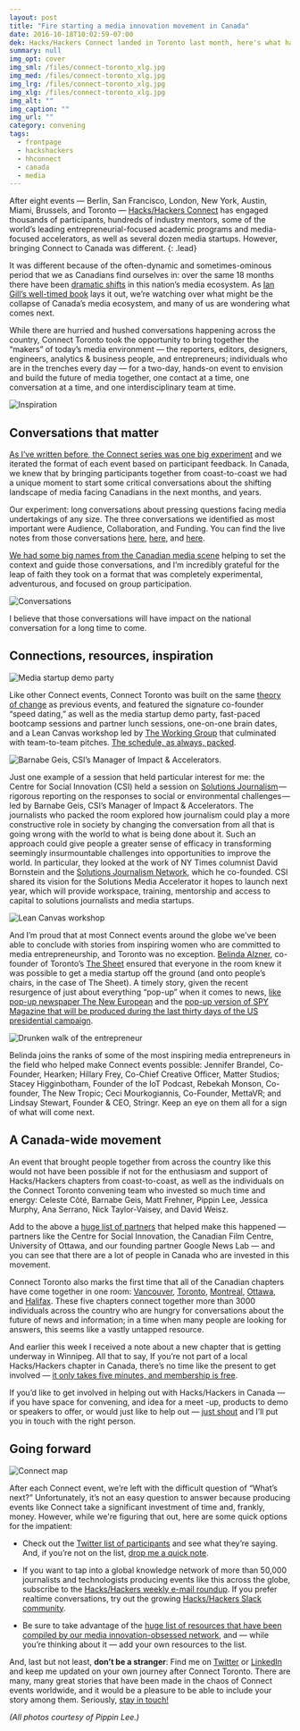 ```yaml
---
layout: post
title: "Fire starting a media innovation movement in Canada"
date: 2016-10-18T10:02:59-07:00
dek: Hacks/Hackers Connect landed in Toronto last month, here's what happened...
summary: null
img_opt: cover
img_sml: /files/connect-toronto_xlg.jpg
img_med: /files/connect-toronto_xlg.jpg
img_lrg: /files/connect-toronto_xlg.jpg
img_xlg: /files/connect-toronto_xlg.jpg
img_alt: ""
img_caption: ""
img_url: ""
category: convening
tags: 
  - frontpage
  - hackshackers
  - hhconnect
  - canada
  - media
---
```

After eight events — Berlin, San Francisco, London, New York, Austin, Miami, Brussels, and Toronto — [Hacks/Hackers Connect](http://connect.hackshackers.com/) has engaged thousands of participants, hundreds of industry mentors, some of the world’s leading entrepreneurial-focused academic programs and media-focused accelerators, as well as several dozen media startups. However, bringing Connect to Canada was different.
{: .lead}

It was different because of the often-dynamic and sometimes-ominous period that we as Canadians find ourselves in: over the same 18 months there have been [dramatic shifts](https://medium.com/hacks-hackers-journalism-meets-technology/dear-media-entrepreneurs-it-s-time-to-look-north-189f16bd1edf#.9k6qslcm4) in this nation’s media ecosystem. As [Ian Gill’s well-timed book](https://greystonebooks.com/collections/ian-gill/products/no-news-is-bad-news) lays it out, we’re watching over what might be the collapse of Canada’s media ecosystem, and many of us are wondering what comes next.

While there are hurried and hushed conversations happening across the country, Connect Toronto took the opportunity to bring together the “makers” of today’s media environment — the reporters, editors, designers, engineers, analytics & business people, and entrepreneurs; individuals who are in the trenches every day — for a two-day, hands-on event to envision and build the future of media together, one contact at a time, one conversation at a time, and one interdisciplinary team at time.

![Inspiration](/files/toronto-inspiration.jpeg)

## Conversations that matter
[As I’ve written before, the Connect series was one big experiment](https://medium.com/hacks-hackers-journalism-meets-technology/connect-bringing-new-business-models-for-media-to-life-2068441d59e6#.rkex4h2f2) and we iterated the format of each event based on participant feedback. In Canada, we knew that by bringing participants together from coast-to-coast we had a unique moment to start some critical conversations about the shifting landscape of media facing Canadians in the next months, and years.

Our experiment: long conversations about pressing questions facing media undertakings of any size. The three conversations we identified as most important were Audience, Collaboration, and Funding. You can find the live notes from those conversations [here](http://bit.ly/hhc-audience), [here](http://bit.ly/hhc-collab), and [here](http://bit.ly/hhc-funding).

[We had some big names from the Canadian media scene](https://www.eventbrite.com/e/hackshackers-connect-toronto-september-23-24-registration-27047219963) helping to set the context and guide those conversations, and I’m incredibly grateful for the leap of faith they took on a format that was completely experimental, adventurous, and focused on group participation.

![Conversations](/files/toronto-conversations.jpeg)

I believe that those conversations will have impact on the national conversation for a long time to come.

## Connections, resources, inspiration
![Media startup demo party](/files/toronto-demo-party.jpeg)

Like other Connect events, Connect Toronto was built on the  same [theory of change](https://medium.com/hacks-hackers-journalism-meets-technology/connecting-the-dots-of-a-global-movement-7730e8956205#.k7rx84ir4) as previous events, and featured the signature co-founder “speed dating,” as well as the media startup demo party, fast-paced bootcamp sessions and partner lunch sessions, one-on-one brain dates, and a Lean Canvas workshop led by [The Working Group](https://twg.io/) that culminated with team-to-team pitches. [The schedule, as always, packed](http://bit.ly/hhconnect-to-schedule).


![Barnabe Geis, CSI’s Manager of Impact & Accelerators.](/files/toronto-solutions.jpg)

Just one example of a session that held particular interest for me: the Centre for Social Innovation (CSI) held a session on [Solutions Journalism](https://en.wikipedia.org/wiki/Solutions_journalism) — rigorous reporting on the responses to social or environmental challenges — led by Barnabe Geis, CSI’s Manager of Impact & Accelerators. The journalists who packed the room explored how journalism could play a more constructive role in society by changing the conversation from all that is going wrong with the world to what is being done about it. Such an approach could give people a greater sense of efficacy in transforming seemingly insurmountable challenges into opportunities to improve the world. In particular, they looked at the work of NY Times columnist David Bornstein and the [Solutions Journalism Network](http://solutionsjournalism.org/), which he co-founded. CSI shared its vision for the Solutions Media Accelerator it hopes to launch next year, which will provide workspace, training, mentorship and access to capital to solutions journalists and media startups.


![Lean Canvas workshop](/files/toronto-canvas-workshop.jpeg)

And I’m proud that at most Connect events around the globe we’ve been able to conclude with stories from inspiring women who are committed to media entrepreneurship, and Toronto was no exception. [Belinda Alzner](https://twitter.com/belindaalzner), co-founder of Toronto’s [The Sheet](http://www.thesheet.news/) ensured that everyone in the room knew it was possible to get a media startup off the ground (and onto people’s chairs, in the case of The Sheet). A timely story, given the recent resurgence of just about everything “pop-up” when it comes to news, [like pop-up newspaper The New European](https://medium.com/global-editors-network/pop-up-newspaper-the-new-european-can-print-be-more-agile-than-digital-544c0a0343f0#.bwzdajnkt) and the [pop-up version of SPY Magazine that will be produced during the last thirty days of the US presidential campaign](http://www.esquire.com/news-politics/a49305/kurt-andersen-spy-esquire/).

![Drunken walk of the entrepreneur](/files/toronto-closing.jpeg)

Belinda joins the ranks of some of the most inspiring media entrepreneurs in the field who helped make Connect events possible: Jennifer Brandel, Co-Founder, Hearken; Hillary Frey, Co-Chief Creative Officer, Matter Studios; Stacey Higginbotham, Founder of the IoT Podcast, Rebekah Monson, Co-founder, The New Tropic; Ceci Mourkogiannis, Co-Founder, MettaVR; and Lindsay Stewart, Founder & CEO, Stringr. Keep an eye on them all for a sign of what will come next.

## A Canada-wide movement
An event that brought people together from across the country like this would not have been possible if not for the enthusiasm and support of Hacks/Hackers chapters from coast-to-coast, as well as the individuals on the Connect Toronto convening team who invested so much time and energy: Celeste Côté, Barnabe Geis, Matt Frehner, Pippin Lee, Jessica Murphy, Ana Serrano, Nick Taylor-Vaisey, and David Weisz.

Add to the above a [huge list of partners](https://www.eventbrite.com/e/hackshackers-connect-toronto-september-23-24-registration-27047219963) that helped make this happened — partners like the Centre for Social Innovation, the Canadian Film Centre, University of Ottawa, and our founding partner Google News Lab — and you can see that there are a lot of people in Canada who are invested in this movement.

Connect Toronto also marks the first time that all of the Canadian chapters have come together in one room: [Vancouver](http://www.meetup.com/HacksHackersVancouver/), [Toronto](http://www.meetup.com/Hacks-Hackers-Toronto/), [Montreal](http://www.meetup.com/HacksHackersMontreal/), [Ottawa](http://www.meetup.com/HacksHackersOttawa/), and [Halifax](http://www.meetup.com/Hacks-Hackers-HFX/). These five chapters connect together more than 3000 individuals across the country who are hungry for conversations about the future of news and information; in a time when many people are looking for answers, this seems like a vastly untapped resource.

And earlier this week I received a note about a new chapter that is getting underway in Winnipeg. All that to say, If you’re not part of a local Hacks/Hackers chapter in Canada, there’s no time like the present to get involved — [it only takes five minutes, and membership is free](https://www.meetup.com/topics/hackshackers/all/). 

If you’d like to get involved in helping out with Hacks/Hackers in Canada — if you have space for convening, and idea for a meet -up, products to demo or speakers to offer, or would just like to help out — [just shout](http://twitter.com/phillipadsmith) and I’ll put you in touch with the right person.

## Going forward
![Connect map](/files/connect-map.jpeg)

After each Connect event, we’re left with the difficult question of “What’s next?” Unfortunately, it’s not an easy question to answer because producing events like Connect take a significant investment of time and, frankly, money. However, while we're figuring that out, here are some quick options for the impatient:
 
* Check out the [Twitter list of participants](https://twitter.com/phillipadsmith/lists/hh-connect-toronto) and see what they’re saying. And, if you’re not on the list, [drop me a quick note][twitter]. 

* If you want to tap into a global knowledge network of more than 50,000 journalists and technologists producing events like this across the globe, subscribe to the [Hacks/Hackers weekly e-mail roundup](http://hackshackers.com/). If you prefer realtime conversations, try out the growing [Hacks/Hackers Slack community](https://hackshackersslackers.herokuapp.com/).

* Be sure to take advantage of the [huge list of resources that have been compiled by our media innovation-obsessed network](http://bit.ly/HHConnectTorontoResources ), and — while you’re thinking about it — add your own resources to the list.

And, last but not least, **don’t be a stranger**: Find me on [Twitter][twitter] or [LinkedIn][linkedin] and keep me updated on your own journey after Connect Toronto. There are many, many great stories that have been made in the chaos of Connect events worldwide, and it would be a pleasure to be able to include your story among them. Seriously, [stay in touch!][twitter]

_(All photos courtesy of Pippin Lee.)_

[twitter]:https://twitter.com/phillipadsmith
[linkedin]:https://www.linkedin.com/in/phillipadsmith
